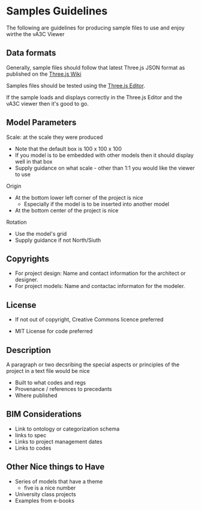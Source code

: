 Samples Guidelines
===

The following are guidelines for producing sample files to use and enjoy wirthe the vA3C Viewer

## Data formats

Generally, sample files should follow that latest Three.js JSON format as published on the [Three.js Wiki]( https://github.com/mrdoob/three.js/wiki )

Samples files should be tested using the [Three.js Editor]( http://mrdoob.github.io/three.js/editor/ ).

If the sample loads and displays correctly in the Three.js Editor and the vA3C viewer then it's good to go.

## Model Parameters

Scale: at the scale they were produced  

* Note that the default box is 100 x 100 x 100
* If you model is to be embedded with other models then it should display well in that box
* Supply guidance on what scale - other than 1:1 you would like the viewer to use

Origin

* At the bottom lower left corner of the project is nice
	* Especially if the model is to be inserted into another model
* At the bottom center of the project is nice

Rotation

* Use the model's grid
* Supply guidance if not North/Siuth


## Copyrights
* For project design: Name and contact information for the architect or designer. 
* For project models: Name and contactac informaton for the modeler.

## License

* If not out of copyright, Creative Commons licence preferred

* MIT License for code preferred

## Description

A paragraph or two decsribing the special aspects or principles of the project in a text file would be nice

* Built to what codes and regs
* Provenance / references to precedants
* Where published


## BIM Considerations

* Link to ontology or categorization schema
* links to spec
* Links to project management dates
* Links to codes


## Other Nice things to Have

* Series of models that have a theme
	* five is a nice number
* University class projects
* Examples from e-books













